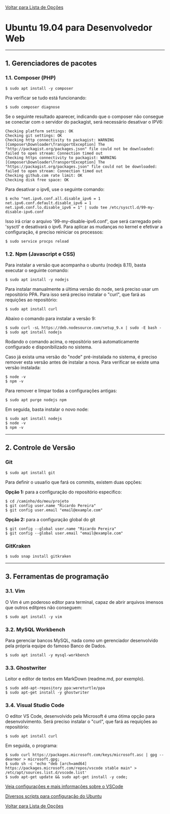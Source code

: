 [Voltar para Lista de Opções](../readme.md)

# Ubuntu 19.04 para Desenvolvedor Web

----------
## 1. Gerenciadores de pacotes

### 1.1. Composer (PHP)

```
$ sudo apt install -y composer
```

Pra verificar se tudo está funcionando:

```
$ sudo composer diagnose
```
Se o seguinte resultado aparecer, indicando que o composer não consegue se conectar com o servidor do packagist, será necessário desativar o IPV6:

```
Checking platform settings: OK
Checking git settings: OK
Checking http connectivity to packagist: WARNING
[Composer\Downloader\TransportException] The "http://packagist.org/packages.json" file could not be downloaded: failed to open stream: Connection timed out
Checking https connectivity to packagist: WARNING
[Composer\Downloader\TransportException] The "https://packagist.org/packages.json" file could not be downloaded: failed to open stream: Connection timed out
Checking github.com rate limit: OK
Checking disk free space: OK
```
Para desativar o ipv6, use o seguinte comando:

```
$ echo "net.ipv6.conf.all.disable_ipv6 = 1
net.ipv6.conf.default.disable_ipv6 = 1
net.ipv6.conf.lo.disable_ipv6 = 1" | sudo tee /etc/sysctl.d/99-my-disable-ipv6.conf

```
Isso irá criar o arquivo '99-my-disable-ipv6.conf', que será carregado pelo 'sysctl' e desativará o ipv6. Para aplicar as mudanças no kernel e efetivar a configuração, é preciso reiniciar os processos:

```
$ sudo service procps reload
```


### 1.2. Npm (Javascript e CSS)

Para instalar a versão que acompanha o ubuntu (nodejs 8.11), basta executar o seguinte comando:

```
$ sudo apt install -y nodejs
```

Para instalar manualmente a última versão do node, será preciso usar um repositório PPA. 
Para isso será preciso instalar o "curl", que fará as requições ao repositório:

```
$ sudo apt install curl
```

Abaixo o comando para instalar a versão 9:

```
$ sudo curl -sL https://deb.nodesource.com/setup_9.x | sudo -E bash -
$ sudo apt install nodejs
```

Rodando o comando acima, o repositório será automaticamente configurado e disponibilizado no sistema.

Caso já exista uma versão do "node" pré-instalada no sistema, é preciso remover esta versão antes de instalar a nova. Para verificar se existe uma versão instalada:

```
$ node -v
$ npm -v
```

Para remover e limpar todas a configurações antigas:

```
$ sudo apt purge nodejs npm
```
Em seguida, basta instalar o novo node:

```
$ sudo apt install nodejs
$ node -v
$ npm -v
```

----------
## 2. Controle de Versão

### Git

```
$ sudo apt install git
```

Para definir o usuaŕio que fará os commits, existem duas opções:

**Opção 1:** para a configuração do repositório especifico:

```
$ cd /caminho/do/meu/projeto
$ git config user.name "Ricardo Pereira"
$ git config user.email "email@example.com"
```

**Opção 2:** para a configuração global do git

```
$ git config --global user.name "Ricardo Pereira"
$ git config --global user.email "email@example.com"
```


### GitKraken 

```
$ sudo snap install gitkraken
```

----------
## 3. Ferramentas de programação

### 3.1. Vim

O Vim é um poderoso editor para terminal, capaz de abrir arquivos imensos que outros editpres não conseguem:

```
$ sudo apt install -y vim
```

### 3.2. MySQL Workbench

Para gerenciar bancos MySQL, nada como um gerenciador desenvolvido pela própria equipe do famoso Banco de Dados.

```
$ sudo apt install -y mysql-workbench
```

### 3.3. Ghostwriter

Leitor e editor de textos em MarkDown (readme.md, por exemplo). 

```
$ sudo add-apt-repository ppa:wereturtle/ppa
$ sudo apt-get install -y ghostwriter
```

### 3.4. Visual Studio Code

O editor VS Code, desenvolvido pela Microsoft é uma ótima opção para desenvolvimento.
Será preciso instalar o "curl", que fará as requições ao repositório:

```
$ sudo apt install curl
```

Em seguida, o programa:

```
$ sudo curl https://packages.microsoft.com/keys/microsoft.asc | gpg --dearmor > microsoft.gpg;
$ sudo sh -c 'echo "deb [arch=amd64] https://packages.microsoft.com/repos/vscode stable main" > /etc/apt/sources.list.d/vscode.list'
$ sudo apt-get update && sudo apt-get install -y code;
```

[Veja configurações e mais informações sobre o VSCode](softwares-vscode.md)


[Diversos scripts para configuração do Ubuntu](https://github.com/erikdubois/Ultimate-Ubuntu-17.04)

[Voltar para Lista de Opções](../readme.md)

